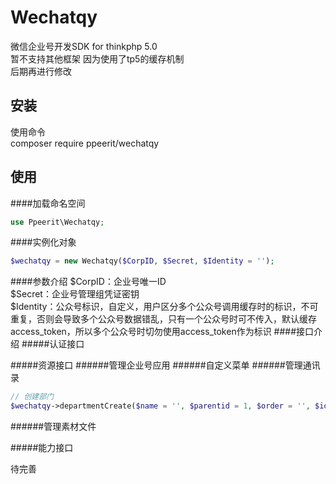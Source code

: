 # Wechatqy
微信企业号开发SDK for thinkphp 5.0<br>
暂不支持其他框架 因为使用了tp5的缓存机制<br>
后期再进行修改

## 安装
使用命令<br>
composer require ppeerit/wechatqy

## 使用
####加载命名空间
```php
use Ppeerit\Wechatqy;
```
####实例化对象
```php
$wechatqy = new Wechatqy($CorpID, $Secret, $Identity = '');
```
####参数介绍
$CorpID：企业号唯一ID<br>
$Secret：企业号管理组凭证密钥<br>
$Identity：公众号标识，自定义，用户区分多个公众号调用缓存时的标识，不可重复，否则会导致多个公众号数据错乱，只有一个公众号时可不传入，默认缓存access_token，所以多个公众号时切勿使用access_token作为标识
####接口介绍
#####认证接口

#####资源接口
######管理企业号应用
######自定义菜单
######管理通讯录
```php
// 创建部门
$wechatqy->departmentCreate($name = '', $parentid = 1, $order = '', $id = '');
```
######管理素材文件

#####能力接口

待完善<br>

